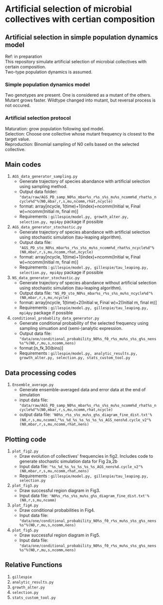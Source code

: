 Artificial selection of microbial collectives with certian composition
===
## Artificial selection in simple population dynamics model 

Ref: in preparation  
This repository simulate artificial selection of microbial collectives with certain composition.  
Two-type population dynamics is assumed.  

### Simple population dynamics model
Two genotypes are present. One is considered as a mutant of the others.
Mutant grows faster.
Wildtype changed into mutant, but reversal process is not occured.

### Artificial selection protocol 
Maturation: grow population following spd model.  
Selection: Choose one collective whose mutant frequency is closest to the target value.  
Reproduction: Binomial sampling of N0 cells based on the selected collective. 

## Main codes
1. `AGS_data_generator_sampling.py`
	+ Generate trajectory of species abandance with artificial selection using sampling method.  
	+ Output data folder: `"data/raw/AGS_PD_samp_N0%s_mbar%s_r%s_s%s_mu%s_ncomm%d_rhat%s_ncycle%d"%(N0,mbar,r,s,mu,ncomm,rhat,ncycle)`
	+ format: array[ncycle, 1(time)+1(index)+ncomm(Initial w, Final w)+ncomm(Initial m, final m)]  
	+ Requirements : `gillespie/model.py, growth_alter.py, selection.py, mpi4py` package if possible  
1. `AGS_data_generator_stochastic.py`
	+ Generate trajectory of species abandance with artificial selection using stochastic simulation (tau-leaping algorithm).  
	+ Output data file: `"AGS_PD_sto_N0%s_mbar%s_r%s_s%s_mu%s_ncomm%d_rhat%s_ncycle%d"%(N0,mbar,r,s,mu,ncomm,rhat,ncycle)`
	+ format: array[ncycle, 1(time)+1(index)+ncomm(Initial w, Final w)+ncomm(Initial m, final m)]  
	+ Requirements : `gillespie/model.py, gillespie/tau_leaping.py, selection.py, mpi4py` package if possible 
1. `NS_data_generator_stochastic.py`
	+ Generate trajectory of species abandance without artificial selection using stochastic simulation (tau-leaping algorithm).  
	+ Output data file: `"NS_PD_sto_N0%s_mbar%s_r%s_s%s_mu%s_ncycle%d"%(N0,mbar,r,s,mu,ncycle)`
	+ format: array[ncycle, 1(time)+2(Initial w, Final w)+2(Initial m, final m)]  
	+ Requirements : `gillespie/model.py, gillespie/tau_leaping.py, mpi4py` package if possible 
1. `conditional_probablity_data_generator.py`
	+ Generate conditional probability of the selected frequency using sampling simuation and (semi-)analytic expression.
	+ Output data file: `"data/one/conditional_probability_N0%s_f0_r%s_mu%s_s%s_g%s_nens%s"%(N0,r,mu,s,ncomm,nens)`
	+ format:[n\_fk,30(bins)] 
	+ Requirements : `gillespie/model.py, analytic_results.py, growth_alter.py, selection.py, stats_custom_tool.py`

## Data processing codes
1. `Ensemble_average.py`
	+ Generate ensemble-averaged data and error data at the end of simulation
	+ input data file: `"data/raw/AGS_PD_samp_N0%s_mbar%s_r%s_s%s_mu%s_ncomm%d_rhat%s_ncycle%d"%(N0,mbar,r,s,mu,ncomm,rhat,ncycle)`
	+ output data file: `'N0%s_r%s_s%s_mu%s_g%s_diagram_fine_dist.txt'%(N0,r,s,mu,ncomm)`,`"%s_%d_%s_%s_%s_%s_%s_AGS_nens%d.cycle_v2"%(N0,mbar,r,s,mu,ncomm,rhat,nens)`

## Plotting code
1. `plot_fig2.py`
	+ Draw evolution of collectives' frequencies in fig2. Includes code to generate stochastic simulation data for Fig 2a,2b
	+ Input data file: `"%s_%d_%s_%s_%s_%s_%s_AGS_nens%d.cycle_v2"%(N0,mbar,r,s,mu,ncomm,rhat,nens)`
	+ Requirements : `gillespie/model.py, gillespie/tau_leaping.py, selection.py`
1. `plot_fig3.py` 
	+ Draw successful region diagram in Fig3.
	+ Input data file: `'N0%s_r%s_s%s_mu%s_g%s_diagram_fine_dist.txt'%(N0,r,s,mu,ncomm)`
1. `plot_fig4.py`
	+ Draw conditional probabilities in Fig4.
	+ Input data file: `"data/one/conditional_probability_N0%s_f0_r%s_mu%s_s%s_g%s_nens%s"%(N0,r,mu,s,ncomm,nens)`
1. `plot_fig5.py`
	+ Draw successful region diagram in Fig5.
	+ Input data file: `"data/one/conditional_probability_N0%s_f0_r%s_mu%s_s%s_g%s_nens%s"%(N0,r,mu,s,ncomm,nens)`

## Relative Functions
1. `gillespie`
1. `analytic_results.py`
1. `growth_alter.py`
1. `selection.py`
1. `stats_custom_tool.py`


